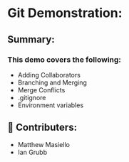 # Git Demonstration:

## Summary: 
### This demo covers the following:
 - Adding Collaborators 
 - Branching and Merging
 - Merge Conflicts
 - .gitignore 
 - Environment variables

## 🧠 Contributers:
- Matthew Masiello
- Ian Grubb
